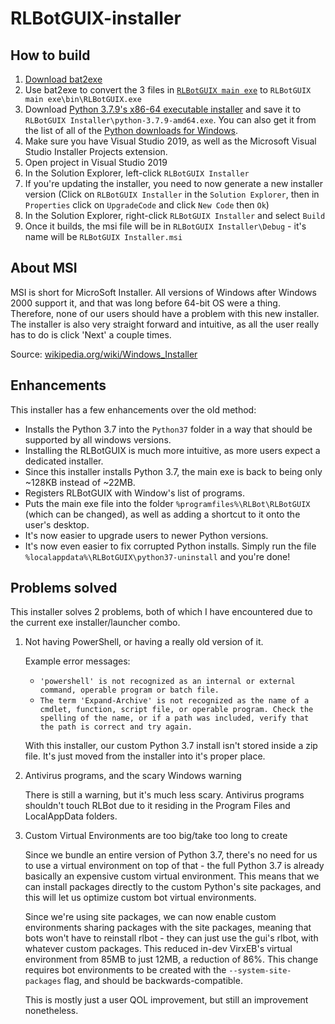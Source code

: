# RLBotGUIX-installer

## How to build

1. [Download bat2exe](https://bat2exe.net/)
2. Use bat2exe to convert the 3 files in [`RLBotGUIX main exe`](https://github.com/VirxEC/RLBotGUIX-installer/tree/master/RLBotGUIX%20main%20exe) to `RLBotGUIX main exe\bin\RLBotGUIX.exe`
3. Download [Python 3.7.9's x86-64 executable installer](https://www.python.org/ftp/python/3.7.9/python-3.7.9-amd64.exe) and save it to `RLBotGUIX Installer\python-3.7.9-amd64.exe`. You can also get it from the list of all of the [Python downloads for Windows](https://www.python.org/downloads/windows/).
4. Make sure you have Visual Studio 2019, as well as the Microsoft Visual Studio Installer Projects extension.
5. Open project in Visual Studio 2019
6. In the Solution Explorer, left-click `RLBotGUIX Installer`
7. If you're updating the installer, you need to now generate a new installer version (Click on `RLBotGUIX Installer` in the `Solution Explorer`, then in `Properties` click on `UpgradeCode` and click `New Code` then `Ok`)
8. In the Solution Explorer, right-click `RLBotGUIX Installer` and select `Build`
9. Once it builds, the msi file will be in `RLBotGUIX Installer\Debug` - it's name will be `RLBotGUIX Installer.msi`

## About MSI

MSI is short for MicroSoft Installer. All versions of Windows after Windows 2000 support it, and that was long before 64-bit OS were a thing. Therefore, none of our users should have a problem with this new installer. The installer is also very straight forward and intuitive, as all the user really has to do is click 'Next' a couple times.

Source: [wikipedia.org/wiki/Windows_Installer](https://en.wikipedia.org/wiki/Windows_Installer)

## Enhancements

This installer has a few enhancements over the old method:

+ Installs the Python 3.7 into the `Python37` folder in a way that should be supported by all windows versions.
+ Installing the RLBotGUIX is much more intuitive, as more users expect a dedicated installer.
+ Since this installer installs Python 3.7, the main exe is back to being only ~128KB instead of ~22MB.
+ Registers RLBotGUIX with Window's list of programs.
+ Puts the main exe file into the folder `%programfiles%\RLBot\RLBotGUIX` (which can be changed), as well as adding a shortcut to it onto the user's desktop.
+ It's now easier to upgrade users to newer Python versions.
+ It's now even easier to fix corrupted Python installs. Simply run the file `%localappdata%\RLBotGUIX\python37-uninstall` and you're done!

## Problems solved

This installer solves 2 problems, both of which I have encountered due to the current exe installer/launcher combo.

1. Not having PowerShell, or having a really old version of it.

   Example error messages:

   + `'powershell' is not recognized as an internal or external command, operable program or batch file.`
   + `The term 'Expand-Archive' is not recognized as the name of a cmdlet, function, script file, or operable program. Check the spelling of the name, or if a path was included, verify that the path is correct and try again.`

   With this installer, our custom Python 3.7 install isn't stored inside a zip file. It's just moved from the installer into it's proper place.

2. Antivirus programs, and the scary Windows warning

   There is still a warning, but it's much less scary. Antivirus programs shouldn't touch RLBot due to it residing in the Program Files and LocalAppData folders.

3. Custom Virtual Environments are too big/take too long to create

    Since we bundle an entire version of Python 3.7, there's no need for us to use a virtual environment on top of that - the full Python 3.7 is already basically an expensive custom virtual environment. This means that we can install packages directly to the custom Python's site packages, and this will let us optimize custom bot virtual environments.

    Since we're using site packages, we can now enable custom environments sharing packages with the site packages, meaning that bots won't have to reinstall rlbot - they can just use the gui's rlbot, with whatever custom packages. This reduced in-dev VirxEB's virtual environment from 85MB to just 12MB, a reduction of 86%. This change requires bot environments to be created with the `--system-site-packages` flag, and should be backwards-compatible.

    This is mostly just a user QOL improvement, but still an improvement nonetheless.
